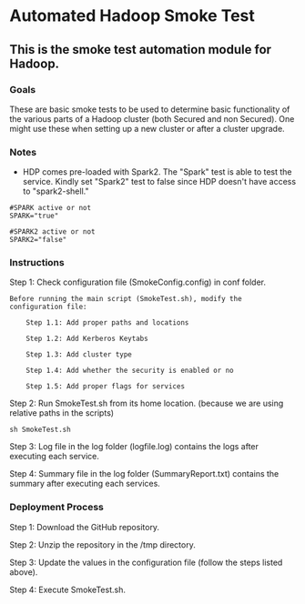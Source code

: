 # Automated Hadoop Smoke Test

## This is the smoke test automation module for Hadoop.

### Goals

These are basic smoke tests to be used to determine basic functionality of the various parts of a Hadoop cluster (both Secured and non Secured). One might use these when setting up a new cluster or after a cluster upgrade.

### Notes

- HDP comes pre-loaded with Spark2. The "Spark" test is able to test the service. Kindly set "Spark2" test to false since HDP doesn't have access to "spark2-shell."

```
#SPARK active or not
SPARK="true"

#SPARK2 active or not
SPARK2="false"
```

### Instructions

Step 1: Check configuration file (SmokeConfig.config) in conf folder.

	Before running the main script (SmokeTest.sh), modify the configuration file:

		Step 1.1: Add proper paths and locations

		Step 1.2: Add Kerberos Keytabs

		Step 1.3: Add cluster type

		Step 1.4: Add whether the security is enabled or no

		Step 1.5: Add proper flags for services


Step 2: Run SmokeTest.sh from its home location. (because we are using relative paths in the scripts)

```
sh SmokeTest.sh
```

Step 3: Log file in the log folder (logfile.log) contains the logs after executing each service.

Step 4: Summary file in the log folder (SummaryReport.txt) contains the summary after executing each services.

### Deployment Process

Step 1: Download the GitHub repository.

Step 2: Unzip the repository in the /tmp directory.

Step 3: Update the values in the configuration file (follow the steps listed above).

Step 4: Execute SmokeTest.sh.
